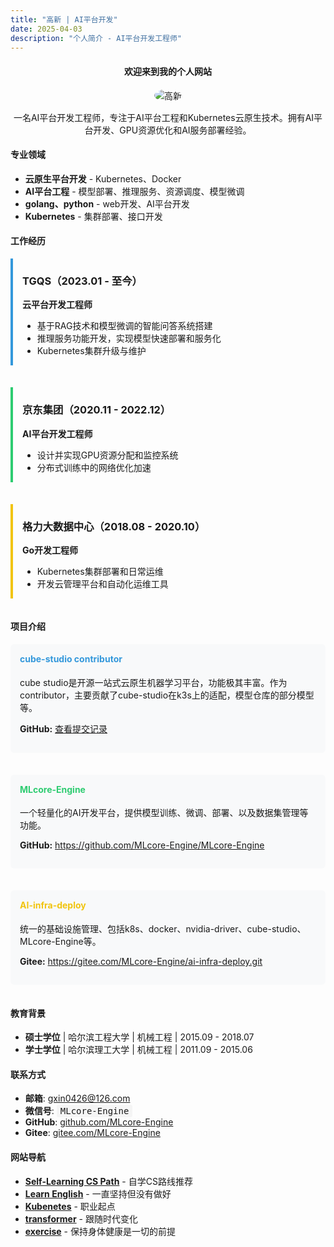 ```yaml
---
title: "高新 | AI平台开发"
date: 2025-04-03
description: "个人简介 - AI平台开发工程师"
---
```


<h4 style="text-align:center;">欢迎来到我的个人网站</h4>

<div style="text-align:center; margin:15px 0;">
  <img src="/home/me.png" alt="高新" style="max-width:200px; border-radius:50%;">
</div>

<div style="text-align:center;"> 一名AI平台开发工程师，专注于AI平台工程和Kubernetes云原生技术。拥有AI平台开发、GPU资源优化和AI服务部署经验。</div>

#### 专业领域

- **云原生平台开发** - Kubernetes、Docker
- **AI平台工程** - 模型部署、推理服务、资源调度、模型微调
- **golang、python** - web开发、AI平台开发
- **Kubernetes** - 集群部署、接口开发

#### 工作经历

<div style="display:flex; flex-wrap:wrap; justify-content:space-between; gap:20px;">
  <div style="flex:1; min-width:270px; border-left:4px solid #3498db; padding-left:15px; margin-bottom:15px;">
    <h3>TGQS（2023.01 - 至今）</h3>
    <p><strong>云平台开发工程师</strong></p>
    <ul>
      <li>基于RAG技术和模型微调的智能问答系统搭建</li>
      <li>推理服务功能开发，实现模型快速部署和服务化</li>
      <li>Kubernetes集群升级与维护</li>
    </ul>
  </div>
  
  <div style="flex:1; min-width:270px; border-left:4px solid #2ecc71; padding-left:15px; margin-bottom:15px;">
    <h3>京东集团（2020.11 - 2022.12）</h3>
    <p><strong>AI平台开发工程师</strong></p>
    <ul>
      <li>设计并实现GPU资源分配和监控系统</li>
      <li>分布式训练中的网络优化加速</li>
    </ul>
  </div>
  
  <div style="flex:1; min-width:300px; border-left:4px solid #f1c40f; padding-left:15px; margin-bottom:15px;">
    <h3>格力大数据中心（2018.08 - 2020.10）</h3>
    <p><strong>Go开发工程师</strong></p>
    <ul>
      <li>Kubernetes集群部署和日常运维</li>
      <li>开发云管理平台和自动化运维工具</li>
    </ul>
  </div>
</div>

#### 项目介绍

<div style="display:flex; flex-wrap:wrap; justify-content:space-between; gap:20px;">
  <div style="flex:1; min-width:300px; background:#f8f9fa; border-radius:6px; padding:15px; margin-bottom:15px;">
    <h4 style="margin-top:0; color:#3498db;">cube-studio contributor</h4>
    <p>cube studio是开源一站式云原生机器学习平台，功能极其丰富。作为contributor，主要贡献了cube-studio在k3s上的适配，模型仓库的部分模型等。</p>
    <p><strong>GitHub:</strong> <a href="https://github.com/tencentmusic/cube-studio/commits?author=gxin0426" target="_blank">查看提交记录</a></p>
  </div>
  
  <div style="flex:1; min-width:300px; background:#f8f9fa; border-radius:6px; padding:15px; margin-bottom:15px;">
    <h4 style="margin-top:0; color:#2ecc71;">MLcore-Engine</h4>
    <p>一个轻量化的AI开发平台，提供模型训练、微调、部署、以及数据集管理等功能。</p>
    <p><strong>GitHub:</strong> <a href="https://github.com/MLcore-Engine/MLcore-Engine" target="_blank">https://github.com/MLcore-Engine/MLcore-Engine</a></p>
  </div>
  
  <div style="flex:1; min-width:300px; background:#f8f9fa; border-radius:6px; padding:15px; margin-bottom:15px;">
    <h4 style="margin-top:0; color:#f1c40f;">AI-infra-deploy</h4>
    <p>统一的基础设施管理、包括k8s、docker、nvidia-driver、cube-studio、MLcore-Engine等。</p>
    <p><strong>Gitee:</strong> <a href="https://gitee.com/MLcore-Engine/ai-infra-deploy.git" target="_blank">https://gitee.com/MLcore-Engine/ai-infra-deploy.git</a></p>
  </div>
</div>

#### 教育背景

- **硕士学位** | 哈尔滨工程大学 | 机械工程 | 2015.09 - 2018.07
- **学士学位** | 哈尔滨理工大学 | 机械工程 | 2011.09 - 2015.06


#### 联系方式

- **邮箱**: [gxin0426@126.com](mailto:gxin0426@126.com)
- **微信号**: <span style="font-family:monospace; background-color:#f5f5f5; padding:2px 6px; border-radius:3px;">MLcore-Engine</span>
- **GitHub**: [github.com/MLcore-Engine](https://github.com/MLcore-Engine)
- **Gitee**: [gitee.com/MLcore-Engine](https://gitee.com/MLcore-Engine)

#### 网站导航

- [**Self-Learning CS Path**](/learn_cs/) - 自学CS路线推荐
- [**Learn English**](/learn_english/) - 一直坚持但没有做好
- [**Kubenetes**](/kubernetes/) - 职业起点
- [**transformer**](/transformer/) - 跟随时代变化
- [**exercise**](/exercise/) - 保持身体健康是一切的前提